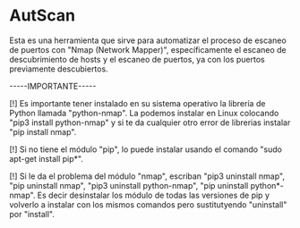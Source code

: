 # AutScan

Esta es una herramienta que sirve para automatizar el proceso de escaneo de puertos con "Nmap (Network Mapper)", específicamente el escaneo de descubrimiento de hosts y el escaneo de puertos, ya con los puertos previamente descubiertos.

-----IMPORTANTE-----

[!] Es importante tener instalado en su sistema operativo la librería de Python llamada "python-nmap". La podemos instalar en Linux colocando "pip3 install python-nmap" y si te da cualquier otro error de librerias instalar "pip install nmap".

[!] Si no tiene el módulo "pip", lo puede instalar usando el comando "sudo apt-get install pip*".

[!] Si le da el problema del módulo "nmap", escriban "pip3 uninstall nmap", "pip uninstall nmap", "pip3 uninstall python-nmap", "pip uninstall python*-nmap". Es decir desinstalar los módulo de todas las versiones de pip y volverlo a instalar con los mismos comandos pero sustitutyendo "uninstall" por "install".
